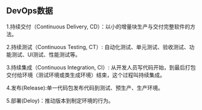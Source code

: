 ## DevOps数据

1.持续交付（Continuous Delivery, CD）：以小的增量块生产与交付完整软件的方法。

2.持续测试（Continuous Testing, CT）: 自动化测试、单元测试、验收测试、功能测试、UI测试、性能测试等。

3.持续集成（Continuous Integration, CI）: 从开发人员写代码开始，到最后打包交付给环境（测试环境或类生成环境）结束，这个过程叫持续集成。

4.发布(Release):单一代码包发布代码到测试、预生产、生产环境。

5.部署(Deloy)：推动版本到制定环境的行为。